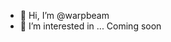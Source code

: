 - 👋 Hi, I’m @warpbeam
- 👀 I’m interested in ...
Coming soon

<!---
warpbeam/warpbeam is a ✨ special ✨ repository because its `README.md` (this file) appears on your GitHub profile.
You can click the Preview link to take a look at your changes.
--->
